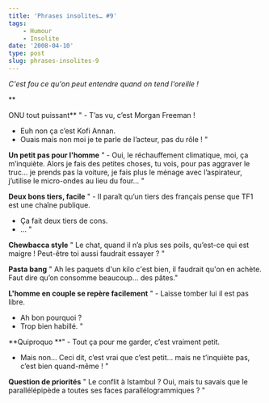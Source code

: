 ```yaml
---
title: 'Phrases insolites… #9'
tags:
    - Humour
    - Insolite
date: '2008-04-10'
type: post
slug: phrases-insolites-9
---
```


_C'est fou ce qu'on peut entendre quand on tend l'oreille&nbsp;!_

\*\*<!-- more -->

ONU tout puissant\*\*
" - T’as vu, c’est Morgan Freeman&nbsp;!

* Euh non ça c’est Kofi Annan.
* Ouais mais non moi je te parle de l’acteur, pas du rôle&nbsp;! "

**Un petit pas pour l'homme**
" - Oui, le réchauffement climatique, moi, ça m’inquiète. Alors je fais des petites choses, tu vois, pour pas aggraver le truc… je prends pas la voiture, je fais plus le ménage avec l’aspirateur, j’utilise le micro-ondes au lieu du four… "

**Deux bons tiers, facile**
" - Il paraît qu’un tiers des français pense que TF1 est une chaîne publique.

* Ça fait deux tiers de cons.
* … "

**Chewbacca style**
" Le chat, quand il n’a plus ses poils, qu’est-ce qui est maigre&nbsp;! Peut-être toi aussi faudrait essayer&nbsp;? "

**Pasta bang**
" Ah les paquets d'un kilo c'est bien, il faudrait qu'on en achète. Faut dire qu’on consomme beaucoup… des pâtes."

**L'homme en couple se repère facilement**
" - Laisse tomber lui il est pas libre.

* Ah bon pourquoi&nbsp;?
* Trop bien habillé. "

**Quiproquo
**" - Tout ça pour me garder, c’est vraiment petit.

* Mais non… Ceci dit, c’est vrai que c’est petit… mais ne t’inquiète pas, c’est bien quand-même&nbsp;! "

**Question de priorités**
" Le conflit à Istambul&nbsp;? Oui, mais tu savais que le parallélépipède a toutes ses faces parallélogrammiques&nbsp;? "
